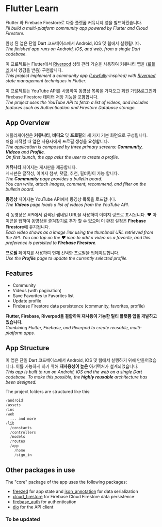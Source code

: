# Flutter Learn

Flutter 와 Firebase Firestore로 다중 플랫폼 커뮤니티 앱을 빌드하겠습니다.  
*I'll build a multi-platform community app powered by Flutter and Cloud Firestore.*

완성 된 앱은 단일 Dart 코드베이스에서 Android, iOS 및 웹에서 실행됩니다.  
*The finished app runs on Android, iOS, and web, from a single Dart codebase.*

이 프로젝트는 Flutter에서 [Riverpod](https://riverpod.dev) 상태 관리 기술을 사용하여 커뮤니티 앱을 ([로플리](https://www.lawfully.com/)에서 영감을 받음) 구현합니다.  
*This project implement a community app ([Lawfully](https://www.lawfully.com/)-inspired) with [Riverpod](https://riverpod.dev) state management techniques in Flutter.*

이 프로젝트는 YouTube API를 사용하여 동영상 목록을 가져오고 회원 가입&로그인과 Firebase Firestore 데이터 저장 기능을 포함합니다.  
*The project uses the YouTube API to fetch a list of videos, and includes features such as Authentication and Firestore Database storage.*

## App Overview

애플리케이션은 **커뮤니티**, **비디오** 및 **프로필**의 세 가지 기본 화면으로 구성됩니다.  
처음 시작할 때 앱은 사용자에게 프로필 생성을 요청합니다.  
*The application is composed by three primary screens: **Community**, **Videos** and **Profile**.  
On first launch, the app asks the user to create a profile.*

**커뮤니티** 페이지는 게시판을 제공합니다.  
게시판은 글작성, 이미지 첨부, 댓글, 추천, 필터링이 가능 합니다.  
*The **Community** page provides a bulletin board.  
You can write, attach images, comment, recommend, and filter on the bulletin board.*  

**동영상** 페이지는 YouTube API에서 동영상 목록을 로드합니다.  
*The **Videos** page loads a list of videos from the YouTube API.*  

각 동영상은 API에서 검색된 썸네일 URL을 사용하여 이미지 링크로 표시됩니다. ❤️ 아이콘을 탭하여 동영상을 즐겨찾기로 추가 할 수 있으며 이 환경 설정은 **Firebase Firestore**에 유지됩니다.  
*Each video shows as a image link using the thumbnail URL retrieved from the API. You can tap on the ❤️ icon to add a video as a favorite, and this preference is persisted to **Firebase Firestore**.*  

<!-- 현재 선택한 프로필의 즐겨찾기 목록을 보려면 **즐겨찾기** 페이지를 엽니다.
*Open the **Favorites** page to see the list of Favorites for the currently selected profile.* -->

**프로필** 페이지를 사용하여 현재 선택한 프로필을 업데이트합니다.  
*Use the **Profile** page to update the currently selected profile.*  

## Features

- Community
- Videos (with pagination)
- Save Favorites to Favorites list
- Update profile
- Firebase Firestore data persistence (community, favorites, profile)

**Flutter, Firebase, Riverpod을 결합하여 재사용이 가능한 멀티 플랫폼 앱을 개발하고 있습니다.**  
*Combining Flutter, Firebase, and Riverpod to create reusable, multi-platform apps.*

## App Structure

이 앱은 단일 Dart 코드베이스에서 Android, iOS 및 웹에서 실행하기 위해 만들어졌습니다. 이를 가능하게 하기 위해 **재사용성이 높은** 아키텍처가 설계되었습니다.  
*This app is built to run on Android, iOS and the web on a single Dart codebase. To make this possible, the **highly reusable** architecture has been designed.*

The project folders are structured like this:

``` dart
/android
/assets
/ios
/web
  ... and more
/lib
  /constants
  /controllers
  /models
  /routes
  /app
    /home
    /sign_in
```

## Other packages in use

The "core" package of the app uses the following packages:

- [freezed](https://pub.dev/packages/freezed) for app state and [json_annotation](https://pub.dev/packages/json_annotation) for data serialization
- [cloud_firestore](https://pub.dev/packages/cloud_firestore) for Firebase Cloud Firestore data persistence
- [firebase_auth](https://pub.dev/packages/firebase_auth) for authentication
- [dio](https://pub.dev/packages/dio) for the API client

### To be updated
